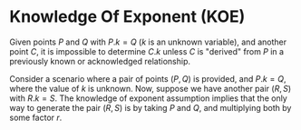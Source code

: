# Knowledge Of Exponent (KOE)

Given points $P$ and $Q$ with $P . k = Q$ ($k$ is an unknown variable), and another point $C$, it is impossible to determine $C.k$
unless $C$ is "derived" from $P$ in a previously known or acknowledged relationship.

Consider a scenario where a pair of points $(P,Q)$ is provided, and $P.k=Q$, where the value of $k$ is unknown. Now, suppose we have
another pair $(R,S)$ with $R.k=S$. The knowledge of exponent assumption implies that the only way to generate the pair $(R,S)$ is by
taking $P$ and $Q$, and multiplying both by some factor $r$.
